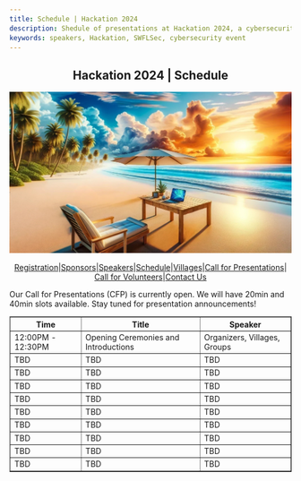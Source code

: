 ```yaml
---
title: Schedule | Hackation 2024
description: Shedule of presentations at Hackation 2024, a cybersecurity event by SWFLSec.
keywords: speakers, Hackation, SWFLSec, cybersecurity event
---
```


<h2 style="text-align: center;">Hackation 2024 | Schedule</h2>

![Hackation Banner](images/hackation-banner.jpg)

<div style="display: flex; justify-content: center; flex-wrap: wrap;">
  <a href="registration">Registration</a> |
  <a href="sponsors">Sponsors</a> |
  <a href="speakers">Speakers</a> |
  <a href="schedule">Schedule</a> |
  <a href="villages">Villages</a> |
  <a href="call-for-presentations">Call for Presentations</a> |
  <a href="call-for-volunteers">Call for Volunteers</a> |
  <a href="https://forms.gle/BJsMjZXm45aiE7qm8">Contact Us</a>
</div>

Our Call for Presentations (CFP) is currently open. We will have 20min and 40min slots available. Stay tuned for presentation announcements!

<table border="1">
  <tr>
    <th>Time</th>
    <th>Title</th>
    <th>Speaker</th>
  </tr>
  <tr>
    <td>12:00PM - 12:30PM</td>
    <td>Opening Ceremonies and Introductions</td>
    <td>Organizers, Villages, Groups</td>
  </tr>
  <tr>
    <td>TBD</td>
    <td>TBD</td>
    <td>TBD</td>
  </tr>
  <tr>
    <td>TBD</td>
    <td>TBD</td>
    <td>TBD</td>
  </tr>
  <tr>
    <td>TBD</td>
    <td>TBD</td>
    <td>TBD</td>
  </tr>
  <tr>
    <td>TBD</td>
    <td>TBD</td>
    <td>TBD</td>
  </tr>
  <tr>
    <td>TBD</td>
    <td>TBD</td>
    <td>TBD</td>
  </tr>
  <tr>
    <td>TBD</td>
    <td>TBD</td>
    <td>TBD</td>
  </tr>
  <tr>
    <td>TBD</td>
    <td>TBD</td>
    <td>TBD</td>
  </tr>
  <tr>
    <td>TBD</td>
    <td>TBD</td>
    <td>TBD</td>
  </tr>
  <tr>
    <td>TBD</td>
    <td>TBD</td>
    <td>TBD</td>
  </tr>
</table>

